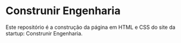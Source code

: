 # Construnir Engenharia 
 
Este repositório é a construção da página em HTML e CSS do site da startup: Construnir Engenharia.
